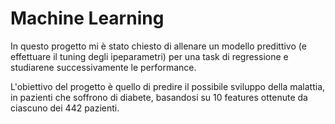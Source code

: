 # Machine Learning 

In questo progetto mi è stato chiesto di allenare un modello predittivo (e effettuare il tuning degli ipeparametri) per una task di regressione e studiarene successivamente le performance.

L'obiettivo del progetto è quello di predire il possibile sviluppo della malattia, in pazienti che soffrono di diabete, basandosi su 10 features ottenute da ciascuno dei 442 pazienti.
